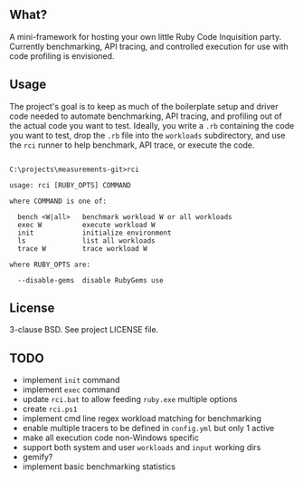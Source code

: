 ## What?

A mini-framework for hosting your own little Ruby Code Inquisition party.
Currently benchmarking, API tracing, and controlled execution for use with
code profiling is envisioned.

## Usage

The project's goal is to keep as much of the boilerplate setup and driver code
needed to automate benchmarking, API tracing, and profiling out of the actual
code you want to test. Ideally, you write a `.rb` containing the code you want
to test, drop the `.rb` file into the `workloads` subdirectory, and use the
`rci` runner to help benchmark, API trace, or execute the code.

<pre><code>
C:\projects\measurements-git>rci

usage: rci [RUBY_OPTS] COMMAND

where COMMAND is one of:

  bench &lt;W|all&gt;   benchmark workload W or all workloads
  exec W          execute workload W
  init            initialize environment
  ls              list all workloads
  trace W         trace workload W

where RUBY_OPTS are:

  --disable-gems  disable RubyGems use
</code></pre>

## License

3-clause BSD. See project LICENSE file.

## TODO

* implement `init` command
* implement `exec` command
* update `rci.bat` to allow feeding `ruby.exe` multiple options
* create `rci.ps1`
* implement cmd line regex workload matching for benchmarking
* enable multiple tracers to be defined in `config.yml` but only 1 active
* make all execution code non-Windows specific
* support both system and user `workloads` and `input` working dirs
* gemify?
* implement basic benchmarking statistics
